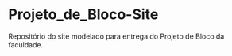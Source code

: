 # Projeto_de_Bloco-Site
Repositório do site modelado para entrega do Projeto de Bloco da faculdade.

